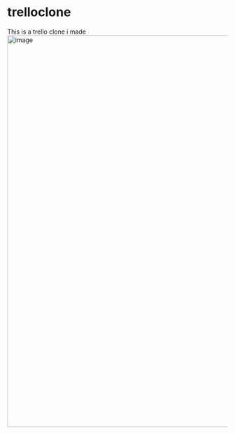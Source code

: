 # trelloclone
This is a trello clone i made
<img width="636" height="894" alt="image" src="https://github.com/user-attachments/assets/e1f68782-a7f3-42d9-8ad0-cfe65a4e5876" />
